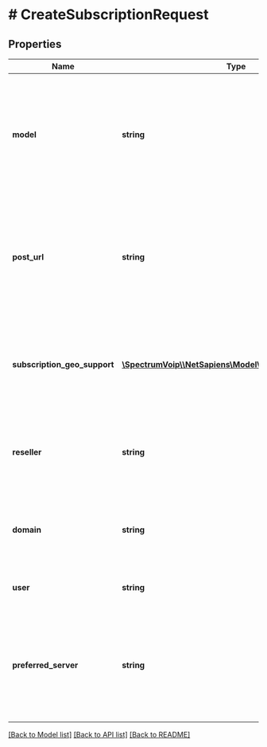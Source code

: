 # # CreateSubscriptionRequest

## Properties

Name | Type | Description | Notes
------------ | ------------- | ------------- | -------------
**model** | **string** | This is the type of data that will be sent. you will need to reqest multiple subscriptions if you want more than one model. Addtional details available in guide at https://docs.ns-api.com/docs/event-subscriptions-1 | [optional]
**post_url** | **string** | This is the url the API will be posting data to. Should be in the format including https://. Can make a custom port if needed and the URL should have a valid SSL certificate as well. Http:// is supproted but not ideal for production. | [optional]
**subscription_geo_support** | [**\SpectrumVoip\\\\NetSapiens\Model\YesNoStringYesDefault**](YesNoStringYesDefault.md) | When enabled this rule is available to be user though it may not be active as the timeframe might not match the current time or there could be other hihger priority timeframes. | [optional]
**reseller** | **string** | This is the reseller that the subscription will filter data for. * will be used for all resellers, but only valid with Super User scope on the request. | [optional]
**domain** | **string** | This is the domain that the subscription will filter data for. \&quot;*\&quot; will be used for all domains, but only valid with Super User scope | [optional] [default to '*']
**user** | **string** | This is the user that the subscription will filter data for. * will be used for all users. | [optional] [default to '*']
**preferred_server** | **string** | This is the server hostname for the prefered server for this subscription, meaning if this server is up and online it will be the one sending the events. It wil fail back to this servre after 60s of stability. | [optional]

[[Back to Model list]](../../README.md#models) [[Back to API list]](../../README.md#endpoints) [[Back to README]](../../README.md)
